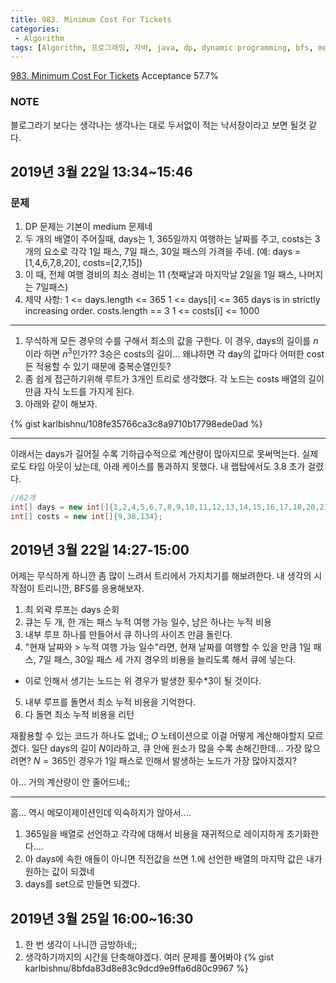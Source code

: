```yaml
---
title: 983. Minimum Cost For Tickets
categories:
 - Algorithm
tags: [Algorithm, 프로그래밍, 자바, java, dp, dynamic programming, bfs, medium]
---
```

[983. Minimum Cost For Tickets](https://leetcode.com/problems/minimum-cost-for-tickets/)
Acceptance 57.7%

### NOTE
블로그라기 보다는 생각나는 생각나는 대로 두서없이 적는 낙서장이라고 보면 될것 같다.

## 2019년 3월 22일 13:34~15:46
### 문제
1. DP 문제는 기본이 medium 문제네
2. 두 개의 배열이 주어질때, days는 1, 365일까지 여행하는 날짜를 주고, costs는 3개의 요소로 각각 1일 패스, 7일 패스, 30일 패스의 가격을 주네.
  (예: days = [1,4,6,7,8,20], costs=[2,7,15])
3. 이 때, 전체 여행 경비의 최소 경비는 11 (첫째날과 마지막날 2일을 1일 패스, 나머지는 7일패스)
4. 제약 사항:
1 <= days.length <= 365
1 <= days[i] <= 365
days is in strictly increasing order.
costs.length == 3
1 <= costs[i] <= 1000

---
1. 무식하게 모든 경우의 수를 구해서 최소의 값을 구한다.
  이 경우, days의 길이를 $n$이라 하면 $n^3$인가?? 3승은 costs의 길이... 왜냐하면 각 day의 값마다 어떠한 cost든 적용할 수 있기 때문에 중복순열인듯?
2. 좀 쉽게 접근하기위해 루트가 3개인 트리로 생각했다. 각 노드는 costs 배열의 길이만큼 자식 노드를 가지게 된다.
3. 아래와 같이 해보자.


{% gist karlbishnu/108fe35766ca3c8a9710b17798ede0ad %}

---
이래서는 days가 길어질 수록 기하급수적으로 계산량이 많아지므로 못써먹는다.
실제로도 타임 아웃이 났는데, 아래 케이스를 통과하지 못했다.
내 랩탑에서도 3.8 초가 걸렸다.

```Java
//62개
int[] days = new int[]{1,2,4,5,6,7,8,9,10,11,12,13,14,15,16,17,18,20,21,24,25,27,28,29,30,31,34,37,38,39,41,43,44,45,47,48,49,54,57,60,62,63,66,69,70,72,74,76,78,80,81,82,83,84,85,88,89,91,93,94,97,99};
int[] costs = new int[]{9,38,134};
```

## 2019년 3월 22일 14:27-15:00
어제는 무식하게 하니깐 좀 많이 느려서 트리에서 가지치기를 해보려한다. 내 생각의 시작점이 트리니깐, BFS를 응용해보자.
1) 최 외곽 루프는 days 순회
2) 큐는 두 개, 한 개는 패스 누적 여행 가능 일수, 남은 하나는 누적 비용
3) 내부 루프 하나를 만들어서 큐 하나의 사이즈 만큼 돌린다.
4) "현재 날짜와 > 누적 여행 가능 일수"라면, 현재 날짜를 여행할 수 있을 만큼 1일 패스, 7일 패스, 30일 패스 세 가지 경우의 비용을 늘리도록 해서 큐에 넣는다.
  - 이로 인해서 생기는 노드는 위 경우가 발생한 횟수*3이 될 것이다.
5) 내부 루프를 돌면서 최소 누적 비용을 기억한다.
6) 다 돌면 최소 누적 비용을 리턴

재활용할 수 있는 코드가 하나도 없네;;
$O$ 노테이션으로 이걸 어떻게 계산해야할지 모르겠다.
일단 days의 길이 $N$이라하고, 큐 안에 원소가 많을 수록 손해긴한데... 가장 많으려면? $N=365$인 경우가 1일 패스로 인해서 발생하는 노드가 가장 많아지겠지?

아... 거의 계산량이 안 줄어드네;;

---
흠... 역시 메모이제이션인데 익숙하지가 않아서....
1. 365일을 배열로 선언하고 각각에 대해서 비용을 재귀적으로 레이지하게 초기화한다....
2. 아 days에 속한 애들이 아니면 직전값을 쓰면 1.에 선언한 배열의 마지막 값은 내가 원하는 값이 되겠네
3. days를 set으로 만들면 되겠다.

## 2019년 3월 25일 16:00~16:30
1. 한 번 생각이 나니깐 금방하네;;
2. 생각하기까지의 시간을 단축해야겠다. 여러 문제를 풀어봐야
{% gist karlbishnu/8bfda83d8e83c9dcd9e9ffa6d80c9967 %}
